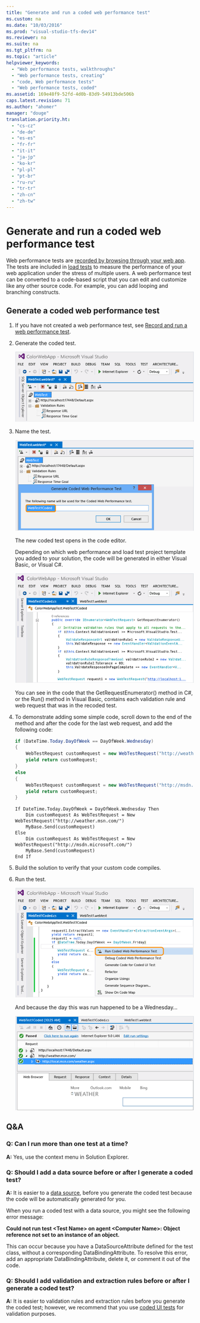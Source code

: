 ```yaml
---
title: "Generate and run a coded web performance test"
ms.custom: na
ms.date: "10/03/2016"
ms.prod: "visual-studio-tfs-dev14"
ms.reviewer: na
ms.suite: na
ms.tgt_pltfrm: na
ms.topic: "article"
helpviewer_keywords: 
  - "Web performance tests, walkthroughs"
  - "Web performance tests, creating"
  - "code, Web performance tests"
  - "Web performance tests, coded"
ms.assetid: 169e48f9-52fd-4d0b-83d9-54913bde506b
caps.latest.revision: 71
ms.author: "ahomer"
manager: "douge"
translation.priority.ht: 
  - "cs-cz"
  - "de-de"
  - "es-es"
  - "fr-fr"
  - "it-it"
  - "ja-jp"
  - "ko-kr"
  - "pl-pl"
  - "pt-br"
  - "ru-ru"
  - "tr-tr"
  - "zh-cn"
  - "zh-tw"
---
```

# Generate and run a coded web performance test
Web performance tests are [recorded by browsing through your web app](assetId:///bd0a82fd-cec0-4861-bc09-e1b0b2d258ef). The tests are included in [load tests](../dv_TeamTestALM/editing-think-times-to-simulate-website-human-interaction-delays-in-load-tests-scenarios.md) to measure the performance of your web application under the stress of multiple users. A web performance test can be converted to a code-based script that you can edit and customize like any other source code.  For example, you can add looping and branching constructs.  
  
## Generate a coded web performance test  
  
1.  If you have not created a web performance test, see [Record and run a web performance test](assetId:///bd0a82fd-cec0-4861-bc09-e1b0b2d258ef).  
  
2.  Generate the coded test.  
  
     ![Generate a coded web performance test](../dv_TeamTestALM/media/web_test_coded_generate.png "Web_Test_Coded_Generate")  
  
3.  Name the test.  
  
     ![Enter a name for the coded web performance test](../dv_TeamTestALM/media/web_test_coded_generate_nametest.png "Web_Test_Coded_Generate_NameTest")  
  
     The new coded test opens in the code editor.  
  
     Depending on which web performance and load test project template you added to your solution, the code will be generated in either Visual Basic, or Visual C#.  
  
     ![New coded test opens in the code editor](../dv_TeamTestALM/media/web_test_coded_generate_opencodeeditor.png "Web_Test_Coded_Generate_OpenCodeEditor")  
  
     You can see in the code that the GetRequestEnumerator() method in C#, or the Run() method in Visual Basic, contains each validation rule and web request that was in the recoded test.  
  
4.  To demonstrate adding some simple code, scroll down to the end of the method and after the code for the last web request, and add the following code:  
  
    ```c#  
    if (DateTime.Today.DayOfWeek == DayOfWeek.Wednesday)  
    {  
        WebTestRequest customRequest = new WebTestRequest("http://weather.msn.com/");  
        yield return customRequest;  
    }  
    else  
    {  
        WebTestRequest customRequest = new WebTestRequest("http://msdn.microsoft.com/");  
        yield return customRequest;  
    }  
    ```  
  
    ```vb#  
    If DateTime.Today.DayOfWeek = DayOfWeek.Wednesday Then  
        Dim customRequest As WebTestRequest = New WebTestRequest("http://weather.msn.com/")  
        MyBase.Send(customRequest)  
    Else  
        Dim customRequest As WebTestRequest = New WebTestRequest("http://msdn.microsoft.com/")  
        MyBase.Send(customRequest)  
    End If  
    ```  
  
5.  Build the solution to verify that your custom code compiles.  
  
6.  Run the test.  
  
     ![Run the coded web perfromance test](../dv_TeamTestALM_NotInTOC/media/web_test_coded_generate_run.png "Web_Test_Coded_Generate_Run")  
  
     And because the day this was run happened to be a Wednesday…  
  
     ![Coded web performance test results](../dv_TeamTestALM/media/web_test_coded_generate_results.png "Web_Test_Coded_Generate_Results")  
  
## Q&A  
  
### Q: Can I run more than one test at a time?  
 **A:** Yes, use the context menu in Solution Explorer.  
  
### Q: Should I add a data source before or after I generate a coded test?  
 **A:** It is easier to a [data source](../dv_TeamTestALM/add-a-data-source-to-a-web-performance-test.md), before you generate the coded test because the code will be automatically generated for you.  
  
 When you run a coded test with a data source, you might see the following error message:  
  
 **Could not run test \<Test Name> on agent \<Computer Name>: Object reference not set to an instance of an object.**  
  
 This can occur because you have a DataSourceAttribute defined for the test class, without a corresponding DataBindingAttribute. To resolve this error, add an appropriate DataBindingAttribute, delete it, or comment it out of the code.  
  
### Q: Should I add validation and extraction rules before or after I generate a coded test?  
 **A:** It is easier to validation rules and extraction rules before you generate the coded test; however, we recommend that you use [coded UI tests](../VS_IDE/use-ui-automation-to-test-your-code.md) for validation purposes.